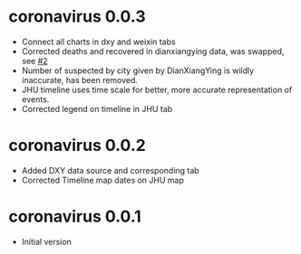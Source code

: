 # coronavirus 0.0.3

- Connect all charts in dxy and weixin tabs
- Corrected deaths and recovered in dianxiangying data, was swapped, see [#2](https://github.com/JohnCoene/coronavirus/issues/2)
- Number of suspected by city given by DianXiangYing is wildly inaccurate, has been removed.
- JHU timeline uses time scale for better, more accurate representation of events.
- Corrected legend on timeline in JHU tab

# coronavirus 0.0.2

- Added DXY data source and corresponding tab
- Corrected Timeline map dates on JHU map

# coronavirus 0.0.1

* Initial version
